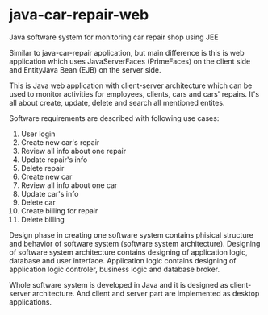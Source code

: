 # java-car-repair-web
Java software system for monitoring car repair shop using JEE

Similar to java-car-repair application, but main difference is this is web application which uses JavaServerFaces (PrimeFaces) on the client side and EntityJava Bean (EJB) on the server side.

This is Java web application with client-server architecture which can be used to monitor activities for employees, clients, cars and cars' repairs. It's all about create, update, delete and search all mentioned entites.

Software requirements are described with following use cases:

1. User login
2. Create new car's repair
3. Review all info about one repair
4. Update repair's info
5. Delete repair
6. Create new car
7. Review all info about one car
8. Update car's info
9. Delete car
10. Create billing for repair
11. Delete billing

Design phase in creating one software system contains phisical structure and behavior of software system (software system architecture). Designing of software system architecture contains designing of application logic, database and user interface. Application logic contains designing of application logic controler, business logic and database broker.

Whole software system is developed in Java and it is designed as client-server architecture. And client and server part are implemented as desktop applications.
